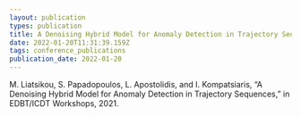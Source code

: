 ```yaml
---
layout: publication
types: publication
title: A Denoising Hybrid Model for Anomaly Detection in Trajectory Sequences
date: 2022-01-20T11:31:39.159Z
tags: conference_publications
publication_date: 2022-01-20
---
```

<!--StartFragment-->

M. Liatsikou, S. Papadopoulos, L. Apostolidis, and I. Kompatsiaris, “A Denoising Hybrid Model for Anomaly Detection in Trajectory Sequences,” in EDBT/ICDT Workshops, 2021.

<!--EndFragment-->
